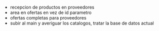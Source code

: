 - recepcion de productos en proveedores
- area en ofertas en vez de id parametro
- ofertas completas para proveedores
- subir al main y averiguar los catalogos, tratar la base de datos actual
